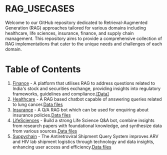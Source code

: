 # RAG_USECASES

Welcome to our GitHub repository dedicated to Retrieval-Augmented Generation (RAG) approaches tailored for various domains including healthcare, life sciences, insurance, finance, and supply chain management. This repository aims to provide a comprehensive collection of RAG implementations that cater to the unique needs and challenges of each domain.

# Table of Contents
1. [Finance](https://github.com/bayeslabs/rag_usecases/blob/main/rag_python_notebooks/Finance_RAG_UseCase.ipynb) - A platform that utilises RAG to address questions related to India's stock and securities exchange, providing insights into regulatory frameworks, guidelines and compliance.[[Data]](https://github.com/bayeslabs/rag_usecases/tree/main/rag_data_files/finance_data)
2. [Healthcare](https://github.com/bayeslabs/rag_usecases/blob/main/rag_python_notebooks/Healthcare_RAG.ipynb) - A RAG based chatbot capable of answering queries related to lung cancer.[Data files](https://github.com/bayeslabs/rag_usecases/tree/main/rag_data_files/healthcare_data)
3. [Insurance](https://github.com/bayeslabs/rag_usecases/blob/main/rag_python_notebooks/RAG_Insurance.ipynb) - A Q/A RAG bot which can be used for enquiring about insurance policies.[Data files](https://github.com/bayeslabs/rag_usecases/tree/main/rag_data_files/insurance_data)
4. [LifeSciences](https://github.com/bayeslabs/rag_usecases/blob/main/rag_python_notebooks/RAG_Life_Science.ipynb) - Build a strong Life Science Q&A bot, combine insights from research papers with foundational knowledge, and synthesize data from various sources.[Data files](https://github.com/bayeslabs/rag_usecases/tree/main/rag_data_files/lifescience_data)
5. [Suppychain](https://github.com/bayeslabs/rag_usecases/blob/main/rag_python_notebooks/Supply_Chain_RAG.ipynb) - The Antiretroviral Shipment Query System improves ARV and HIV lab shipment logistics through technology and data insights, enhancing user access and efficiency.[Data files](https://github.com/bayeslabs/rag_usecases/tree/main/rag_data_files/suppluchain_data)
